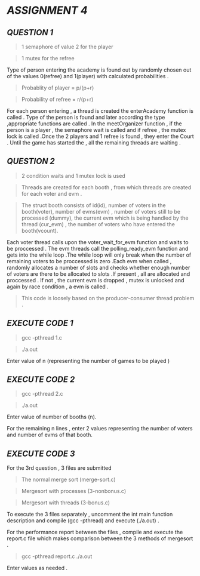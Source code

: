 # *ASSIGNMENT 4*

## *QUESTION 1*
>1 semaphore of value 2 for the player 

>1 mutex for the refree 

Type of person entering the academy is found out by randomly chosen out of the values 0(refree) and 1(player) with calculated probabilities .

>Probablity of player = p/(p+r)

>Probability of refree = r/(p+r)

For each person entering , a thread is created the enterAcademy function is called . Type of the person is found and later according the type ,appropriate functions are called . In the meetOrganizer function , if the person is a player , the semaphore wait is called and if refree , the mutex lock is called .Once the 2 players and 1 refree is found , they enter the Court . Until the game has started the , all the remaining threads are waiting .

## *QUESTION 2*
> 2 condition waits and 1 mutex lock is used 

> Threads are created for each booth , from which threads are created for each voter and evm . 

>The struct booth consists of id(id), number of voters in the booth(voter), number of evms(evm) , number of voters still to be processed (dummy), the current evm which is being handled by the thread (cur_evm) , the number of voters who have entered the booth(vcount).

Each voter thread calls upon the voter_wait_for_evm function and waits to be proccessed . The evm threads call the polling_ready_evm function and gets into the while loop .The while loop will only break when the number of remaining voters to be proccessed is zero .Each evm when called , randomly allocates a number of slots and checks whether enough number of voters are there to be allocated to slots .If present , all are allocated and proccessed . If not , the current evm is dropped , mutex is unlocked and again by race condition , a evm is called .

> This code is loosely based on the producer-consumer thread problem .

## *EXECUTE CODE 1*
>gcc -pthread 1.c

>./a.out 

Enter value of n (representing the number of games to be played )

## *EXECUTE CODE 2*
>gcc -pthread 2.c

>./a.out 

Enter value of number of booths (n).

For the remaining n lines , enter 2 values representing the number of voters and number of evms of that booth.


## *EXECUTE CODE 3*
For the 3rd question , 3 files are submitted 
> The normal merge sort (merge-sort.c)

> Mergesort with processes (3-nonbonus.c)

> Mergesort with threads (3-bonus.c)

To execute the 3 files separately , uncomment the int main function description and compile (gcc -pthread) and execute (./a.out) .

For the performance report between the files , compile and execute the report.c file which makes comparison between the 3 methods of mergesort .
> gcc -pthread report.c
>./a.out

Enter values as needed .



